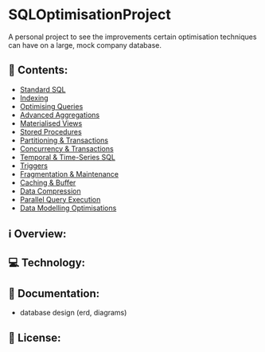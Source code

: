 # SQLOptimisationProject
A personal project to see the improvements certain optimisation techniques can have on a large, mock company database.

## 📖 Contents:
- [Standard SQL](docs/01_baseline_sql.md)
- [Indexing](docs/02_indexing.md)
- [Optimising Queries](docs/03_query_optimisation.md)
- [Advanced Aggregations](docs/04_advanced_aggregations.md)
- [Materialised Views](docs/05_materialised_views.md)
- [Stored Procedures](docs/06_stored_procedures.md)
- [Partitioning & Transactions](docs/07_partitioning_and_transactions.md)
- [Concurrency & Transactions](docs/08_concurrency_and_transactions.md)
- [Temporal & Time-Series SQL](docs/09_temporal_timeseries.md)
- [Triggers](docs/10_triggers.md)
- [Fragmentation & Maintenance](docs/11_fragmentation_and_maintenance.md)
- [Caching & Buffer](docs/12_caching_and_buffer.md)
- [Data Compression](docs/13_data_compression.md)
- [Parallel Query Execution](docs/14_parallel_query_execution.md)
- [Data Modelling Optimisations](docs/15_data_modelling_optimisations.md)

## ℹ️ Overview:


## 💻 Technology:


## 📂 Documentation:
- database design (erd, diagrams)

## 📄 License:
